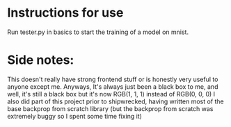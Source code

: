 # Instructions for use

Run tester.py in basics to start the training of a model on mnist.

# Side notes:
This doesn't really have strong frontend stuff or is honestly very useful to anyone except me. Anyways, It's always just been a black box to me, and well, it's still a black box but it's now RGB(1, 1, 1) instead of RGB(0, 0, 0)
I also did part of this project prior to shipwrecked, having written most of the base backprop from scratch library (but the backprop from scratch was extremely buggy so I spent some time fixing it)